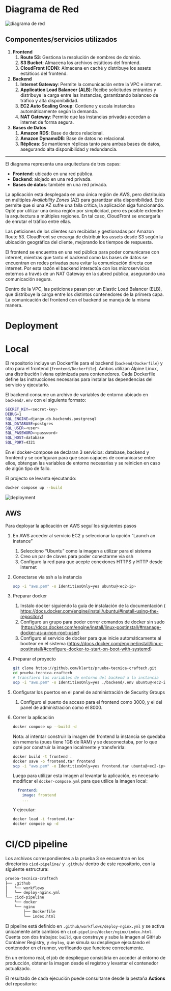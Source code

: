 # Diagrama de Red

![diagrama de red](https://github.com/klartz/prueba-tecnica-craftech/blob/main/images/network-diagram.png)

## Componentes/servicios utilizados

1. **Frontend**
    1. **Route 53**: Gestiona la resolución de nombres de dominio.
    2. **S3 Bucket**: Almacena los archivos estáticos del frontend.
    3. **CloudFront (CDN)**: Almacena en caché y distribuye los assets estáticos del frontend.
2. **Backend**
    1. **Internet Gateway**: Permite la comunicación entre la VPC e internet.
    2. **Application Load Balancer (ALB)**: Recibe solicitudes entrantes y distribuye la carga entre las instancias, garantizando balanceo de tráfico y alta disponibilidad.
    3. **EC2 Auto Scaling Group**: Contiene y escala instancias automáticamente según la demanda.
    4. **NAT Gateway**: Permite que las instancias privadas accedan a internet de forma segura.
3. **Bases de Datos**
    1. **Amazon RDS**: Base de datos relacional.
    2. **Amazon DynamoDB**: Base de datos no relacional.
    3. **Réplicas**: Se mantienen réplicas tanto para ambas bases de datos, asegurando alta disponibilidad y redundancia.

---

El diagrama representa una arquitectura de tres capas:

- **Frontend**: ubicado en una red pública.
- **Backend**: alojado en una red privada.
- **Bases de datos**: también en una red privada.

La aplicación está desplegada en una única región de AWS, pero distribuida en múltiples *Availability Zones* (AZ) para garantizar alta disponibilidad. Esto permite que si una AZ sufre una falla crítica, la aplicación siga funcionando.
Opté por utilizar una única región por simplicidad, pero es posible extender la arquitectura a múltiples regiones. En tal caso, CloudFront se encargaría de enrutar el tráfico entre ellas.

Las peticiones de los clientes son recibidas y gestionadas por Amazon Route 53. CloudFront se encarga de distribuir los assets desde S3 según la ubicación geográfica del cliente, mejorando los tiempos de respuesta.

El frontend se encuentra en una red pública para poder comunicarse con internet, mientras que tanto el backend como las bases de datos se encuentran en redes privadas para evitar la comunicación directa con internet.
Por esta razón el backend interactúa con los microservicios externos a través de un NAT Gateway en la subred pública, asegurando una comunicación segura.

Dentro de la VPC, las peticiones pasan por un Elastic Load Balancer (ELB), que distribuye la carga entre los distintos contenedores de la primera capa. La comunicación del frontend con el backend se maneja de la misma manera.

# Deployment

# Local

El repositorio incluye un Dockerfile para el backend (`backend/Dockerfile`) y otro para el frontend (`frontend/Dockerfile`). Ambos utilizan Alpine Linux, una distribución liviana optimizada para contenedores. Cada Dockerfile define las instrucciones necesarias para instalar las dependencias del servicio y ejecutarlo.

El backend consume un archivo de variables de entorno ubicado en `backend/.env` con el siguiente formato:

```bash
SECRET_KEY=<secret-key>
DEBUG=1
SQL_ENGINE=django.db.backends.postgresql
SQL_DATABASE=postgres
SQL_USER=<user>
SQL_PASSWORD=<password>
SQL_HOST=database
SQL_PORT=4321
```

En el docker-compose se declaran 3 servicios: database, backend y frontend y se configuran para que sean capaces de comunicarse entre ellos, obtengan las variables de entorno necesarias y se reinicien en caso de algún tipo de fallo.

El projecto se levanta ejecutando:

```bash
docker compose up --build
```
![deployment](https://github.com/klartz/prueba-tecnica-craftech/blob/main/images/deployment.png)

## AWS

Para deployar la aplicación en AWS seguí los siguientes pasos

1. En AWS acceder al servicio EC2 y seleccionar la opción “Launch an instance”
    1. Selecciono “Ubuntu” como la imagen a utilizar para el sistema
    2. Creo un par de claves para poder conectarme via ssh
    3. Configuro la red para que acepte conexiones HTTPS y HTTP desde internet
2. Conectarse via ssh a la instancia

    ```bash
    scp -i "aws.pem" -o IdentitiesOnly=yes ubuntu@<ec2-ip>
    ```

3. Preparar docker
    1. Instalo docker siguiendo la guía de instalación de la documentación ( https://docs.docker.com/engine/install/ubuntu/#install-using-the-repository)
    2. Configuro un grupo para poder correr comandos de docker sin sudo (https://docs.docker.com/engine/install/linux-postinstall/#manage-docker-as-a-non-root-user)
    3. Configuro el servicio de docker para que inicie automáticamente al bootear en el sistema (https://docs.docker.com/engine/install/linux-postinstall/#configure-docker-to-start-on-boot-with-systemd)
4. Preparar el proyecto

    ```bash
    git clone https://github.com/klartz/prueba-tecnica-craftech.git
    cd prueba-tecnica-craftech
    # transfiero las variables de entorno del backend a la instancia
    scp -i "aws.pem" -o IdentitiesOnly=yes ./backend/.env ubuntu@<ec2-ip>:/home/ubuntu/prueba-tecnica-craftech/backend/
    ```

5. Configurar los puertos en el panel de administración de Security Groups
    1. Configuro el puerto de acceso para el frontend como 3000, y el del panel de administración como el 8000.
6. Correr la aplicación

    ```bash
    docker compose up --build -d
    ```

    Nota: al intentar construir la imagen del frontend la instancia se quedaba sin memoria (pues tiene 1GB de RAM) y se desconectaba, por lo que opté por construir la imagen localmente y transferirla:

    ```bash
    docker build -t frontend .
    docker save -o frontend.tar frontend
    scp -i "aws.pem" -o IdentitiesOnly=yes frontend.tar ubuntu@<ec2-ip>:/home/ubuntu/prueba-tecnica-craftech/
    ```

    Luego para utilizar esta imagen al levantar la aplicación, es necesario modificar el `docker-compose.yml` para que utilice la imagen local:

    ```yaml
      frontend:
        image: frontend
        ...
    ```

    Y ejecutar:

    ```bash
    docker load -i frontend.tar
    docker compose up -d
    ```

# CI/CD pipeline
Los archivos correspondientes a la prueba 3 se encuentran en los directorios `cicd-pipeline/` y `.github/` dentro de este repositorio, con la siguiente estructura:
```sh
prueba-tecnica-craftech
├── .github
│   └── workflows
│   └── deploy-nginx.yml
└── cicd-pipeline
    └── docker
    └── nginx
        ├── Dockerfile
        └── index.html
```
El pipeline está definido en `.github/workflows/deploy-nginx.yml` y se activa únicamente ante cambios en `cicd-pipeline/docker/nginx/index.html`.
Cuenta con dos trabajos: `build`, que construye y sube la imagen al GitHub Container Registry, y `deploy`, que simula su despliegue ejecutando el contenedor en el runner, verificando que funcione correctamente.

En un entorno real, el job de despliegue consistiría en acceder al entorno de producción, obtener la imagen desde el registro y levantar el contenedor actualizado.

El resultado de cada ejecución puede consultarse desde la pestaña **Actions** del repositorio:
